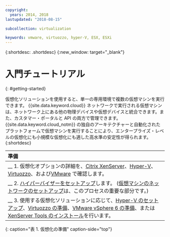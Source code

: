 ```yaml
---
copyright:
  years: 2014, 2018
lastupdated: "2018-08-15"

subcollection: virtualization

keywords: vmware, virtuozzo, hyper-V, ESX, ESXi
---
```


{:shortdesc: .shortdesc}
{:new_window: target="_blank"}

# 入門チュートリアル
{: #getting-started}

仮想化ソリューションを使用すると、単一の専用環境で複数の仮想マシンを実行できます。 {{site.data.keyword.cloud}} ネットワークで実行される仮想マシンは、ネットワーク上にある他の物理デバイスや仮想デバイスと統合できます。また、カスタマー・ポータルと API の両方で管理できます。 {{site.data.keyword.cloud_notm}} の独自のアーキテクチャーと自動化されたプラットフォームで仮想マシンを実行することにより、エンタープライズ・レベルの仮想化にも小規模な仮想化にも適した高水準の安定性が得られます。
{:shortdesc}

| 準備       |
|:------------------|
| __ 1. 仮想化オプションの詳細を、[Citrix XenServer](/docs/infrastructure/virtualization?topic=Virtualization-what-is-citrix-xenserver-)、[Hyper-V](/docs/infrastructure/virtualization?topic=Virtualization-what-is-hyper-v-)、 [Virtuozzo](/docs/infrastructure/virtualization?topic=Virtualization-what-is-virtuozzo-)、および[VMware](/docs/infrastructure/vmware?topic=VMware-vmware-getting-started#vmware-getting-started) で確認します。 |
| __ 2. [ハイパーバイザーをセットアップ](/docs/infrastructure/virtualization?topic=Virtualization-setting-up-a-hypervisor)します。 ([仮想マシンのネットワークのセットアップ](/docs/infrastructure/virtualization?topic=Virtualization-setting-up-a-virtual-machine-network)は、このプロセスの重要な部分です。) |
| __ 3. 使用する仮想化ソリューションに応じて、[Hyper-V のセットアップ](/docs/infrastructure/virtualization?topic=Virtualization-setting-up-hyper-v)、[Virtuozzo の準備](/docs/infrastructure/virtualization?topic=Virtualization-getting-started-with-virtuozzo)、[VMware vSphere 6 の準備](/docs/infrastructure/vmware?topic=VMware-vmware-getting-started#vmware-getting-started)、または [XenServer Tools のインストール](/docs/infrastructure/virtualization?topic=Virtualization-installing-xenserver-tools-when-using-linux)を行います。 |
{: caption="表 1. 仮想化の準備" caption-side="top"}
